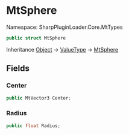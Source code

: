 # MtSphere

Namespace: SharpPluginLoader.Core.MtTypes

```csharp
public struct MtSphere
```

Inheritance [Object](https://docs.microsoft.com/en-us/dotnet/api/System.Object) → [ValueType](https://docs.microsoft.com/en-us/dotnet/api/System.ValueType) → [MtSphere](./SharpPluginLoader.Core.MtTypes.MtSphere.md)

## Fields

### **Center**

```csharp
public MtVector3 Center;
```

### **Radius**

```csharp
public float Radius;
```
